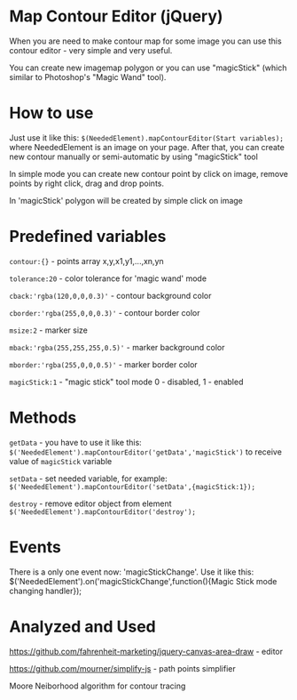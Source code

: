 # Map Contour Editor (jQuery)

When you are need to make contour map for some image you can use this contour editor - very simple and very useful.

You can create new imagemap polygon or you can use "magicStick" (which similar to Photoshop's "Magic Wand" tool).

# How to use

Just use it like this: `$(NeededElement).mapContourEditor(Start variables);` where NeededElement is an image on your page. After that, you can create new contour manually or semi-automatic by using "magicStick" tool

In simple mode you can create new contour point by click on image, remove points by right click, drag and drop points.

In 'magicStick' polygon will be created by simple click on image

# Predefined variables

`contour:{}` - points array x,y,x1,y1,...,xn,yn

`tolerance:20` - color tolerance for 'magic wand' mode

`cback:'rgba(120,0,0,0.3)'` - contour background color

`cborder:'rgba(255,0,0,0.3)'` - contour border color

`msize:2` - marker size

`mback:'rgba(255,255,255,0.5)'` - marker background color

`mborder:'rgba(255,0,0,0.5)'` - marker border color

`magicStick:1` - "magic stick" tool mode 0 - disabled, 1 - enabled

# Methods

`getData` - you have to use it like this: `$('NeededElement').mapContourEditor('getData','magicStick')` to receive value of `magicStick` variable

`setData` - set needed variable, for example: `$('NeededElement').mapContourEditor('setData',{magicStick:1});`

`destroy` - remove editor object from element `$('NeededElement').mapContourEditor('destroy');`

# Events

There is a only one event now: 'magicStickChange'. Use it like this: $('NeededElement').on('magicStickChange',function(){Magic Stick mode changing handler});


# Analyzed and Used

https://github.com/fahrenheit-marketing/jquery-canvas-area-draw - editor

https://github.com/mourner/simplify-js - path points simplifier

Moore Neiborhood algorithm for contour tracing
